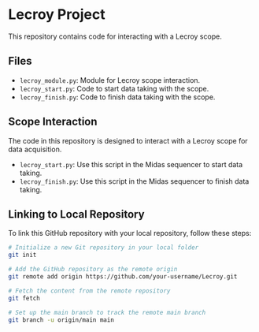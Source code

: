 # Lecroy Project

This repository contains code for interacting with a Lecroy scope.

## Files

- `lecroy_module.py`: Module for Lecroy scope interaction.
- `lecroy_start.py`: Code to start data taking with the scope.
- `lecroy_finish.py`: Code to finish data taking with the scope.

## Scope Interaction

The code in this repository is designed to interact with a Lecroy scope for data acquisition.

- `lecroy_start.py`: Use this script in the Midas sequencer to start data taking.
- `lecroy_finish.py`: Use this script in the Midas sequencer to finish data taking.

## Linking to Local Repository

To link this GitHub repository with your local repository, follow these steps:

```bash
# Initialize a new Git repository in your local folder
git init

# Add the GitHub repository as the remote origin
git remote add origin https://github.com/your-username/Lecroy.git

# Fetch the content from the remote repository
git fetch

# Set up the main branch to track the remote main branch
git branch -u origin/main main
